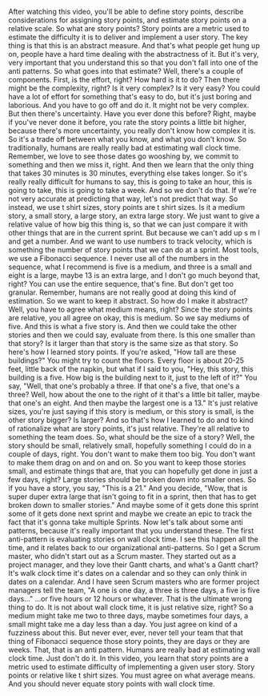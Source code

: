 After watching this video, you'll be able to define story points, describe
considerations for assigning story points, and estimate story points on a
relative scale. So what are story points? Story points are a metric used to
estimate the difficulty it is to deliver and implement a user story. The key
thing is that this is an abstract measure. And that's what people get hung up
on, people have a hard time dealing with the abstractness of it. But it's very,
very important that you understand this so that you don't fall into one of the
anti patterns. So what goes into that estimate? Well, there's a couple of
components. First, is the effort, right? How hard is it to do? Then there might
be the complexity, right? Is it very complex? Is it very easy? You could have a
lot of effort for something that's easy to do, but it's just boring and
laborious. And you have to go off and do it.  It might not be very complex. But
then there's uncertainty. Have you ever done this before?  Right, maybe if
you've never done it before, you rate the story points a little bit higher,
because there's more uncertainty, you really don't know how complex it is. So
it's a trade off between what you know, and what you don't know. So
traditionally, humans are really really bad at estimating wall clock time.
Remember, we love to see those dates go wooshing by, we commit to something and
then we miss it, right. And then we learn that the only thing that takes 30
minutes is 30 minutes, everything else takes longer. So it's really really
difficult for humans to say, this is going to take an hour, this is going to
take, this is going to take a week. And so we don't do that. If we're not very
accurate at predicting that way, let's not predict that way. So instead, we use
t shirt sizes, story points are t shirt sizes. Is it a medium story, a small
story, a large story, an extra large story. We just want to give a relative
value of how big this thing is, so that we can just compare it with other things
that are in the current sprint. But because we can't add up s m l and get a
number. And we want to use numbers to track velocity, which is something the
number of story points that we can do at a sprint. Most tools, we use a
Fibonacci sequence.  I never use all of the numbers in the sequence, what I
recommend is five is a medium, and three is a small and eight is a large, maybe
13 is an extra large, and I don't go much beyond that, right? You can use the
entire sequence, that's fine. But don't get too granular. Remember, humans are
not really good at doing this kind of estimation. So we want to keep it
abstract. So how do I make it abstract? Well, you have to agree what medium
means, right? Since the story points are relative, you all agree on okay, this
is medium. So we say mediums of five. And this is what a five story is. And then
we could take the other stories and then we could say, evaluate from there. Is
this one smaller than that story? Is it larger than that story is the same size
as that story. So here's how I learned story points. If you're asked, "How tall
are these buildings?" You might try to count the floors. Every floor is about
20-25 feet, little back of the napkin, but what if I said to you, "Hey, this
story, this building is a five. How big is the building next to it, just to the
left of it?" You say, "Well, that one's probably a three. If that one's a five,
that one's a three? Well, how about the one to the right of it that's a little
bit taller, maybe that one's an eight. And then maybe the largest one is a 13."
It's just relative sizes, you're just saying if this story is medium, or this
story is small, is the other story bigger? Is larger? And so that's how I
learned to do and to kind of rationalize what are story points, it's just
relative.  They're all relative to something the team does. So, what should be
the size of a story? Well, the story should be small, relatively small,
hopefully something I could do in a couple of days, right. You don't want to
make them too big. You don't want to make them drag on and on and on. So you
want to keep those stories small, and estimate things that are, that you can
hopefully get done in just a few days, right? Large stories should be broken
down into smaller ones. So if you have a story, you say, "This is a 21." And you
decide, "Wow, that is super duper extra large that isn't going to fit in a
sprint, then that has to get broken down to smaller stories." And maybe some of
it gets done this sprint some of it gets done next sprint and maybe we create an
epic to track the fact that it's gonna take multiple Sprints. Now let's talk
about some anti patterns, because it's really important that you understand
these. The first anti-pattern is evaluating stories on wall clock time. I see
this happen all the time, and it relates back to our organizational
anti-patterns. So I get a Scrum master, who didn't start out as a Scrum master.
They started out as a project manager, and they love their Gantt charts, and
what's a Gantt chart? It's walk clock time it's dates on a calendar and so they
can only think in dates on a calendar. And I have seen Scrum masters who are
former project managers tell the team, "A one is one day, a three is three days,
a five is five days..." ...or five hours or 12 hours or whatever. That is the
ultimate wrong thing to do. It is not about wall clock time, it is just relative
size, right?  So a medium might take me two to three days, maybe sometimes four
days, a small might take me a day less than a day. You just agree on kind of a
fuzziness about this. But never ever, ever, never tell your team that that thing
of Fibonacci sequence those story points, they are days or they are weeks. That,
that is an anti pattern. Humans are really bad at estimating wall clock time.
Just don't do it. In this video, you learn that story points are a metric used
to estimate difficulty of implementing a given user story. Story points or
relative like t shirt sizes. You must agree on what average means. And you
should never equate story points with wall clock time.